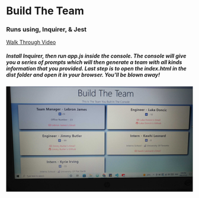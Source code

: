 # Build The Team

### Runs using, Inquirer, & Jest

[Walk Through Video]()

##### Install Inquirer, then run app.js inside the console. The console will give you a series of prompts which will then generate a team with all kinds information that you provided. Last step is to open the index.html in the dist folder and open it in your browser. You'll be blown away!

<img src='images\20220707_205628.jpg' alt='Screenshot of build the team'>